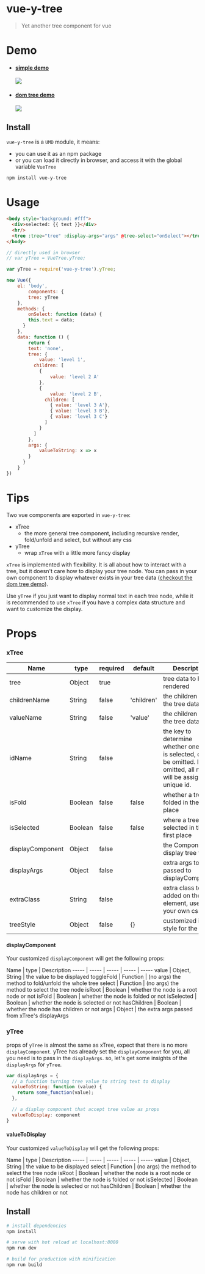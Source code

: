 # vue-y-tree

> Yet another tree component for vue

# Demo

- #### [simple demo](http://jsfiddle.net/kdepp/gdmzcf4t/)
  ![](https://cloud.githubusercontent.com/assets/461599/17044723/3c4fec00-4ff5-11e6-81ae-6fa65d5189b4.png)

- #### [dom tree demo](http://jsfiddle.net/kdepp/4upxrghc/)
  ![](https://cloud.githubusercontent.com/assets/461599/17045844/e037c1bc-4fff-11e6-83d0-503c05732841.png)

## Install

`vue-y-tree` is a `UMD` module, it means:
- you can use it as an npm package
- or you can load it directly in browser, and access it with the global variable `VueTree`

``` bash
npm install vue-y-tree

```

# Usage

``` html
<body style="background: #fff">
  <div>selected: {{ text }}</div>
  <hr/>
  <tree :tree="tree" :display-args="args" @tree-select="onSelect"></tree>
</body>

```

``` javascript
// directly used in browser
// var yTree = VueTree.yTree;

var yTree = require('vue-y-tree').yTree;

new Vue({
    el: 'body',
		components: {
    	tree: yTree
    },
    methods: {
    	onSelect: function (data) {
      	this.text = data;
      }
    },
    data: function () {
    	return {
      	text: 'none',
      	tree: {
        	value: 'level 1',
          children: [
          	{
            	value: 'level 2 A'
            },
            {
            	value: 'level 2 B',
              children: [
              	{ value: 'level 3 A'},
                { value: 'level 3 B'},
                { value: 'level 3 C'}
              ]
            }
          ]
        },
        args: {
        	valueToString: x => x
        }
      }
    }
})
```

# Tips

Two vue components are exported in `vue-y-tree`:

- xTree
  - the more general tree component, including recursive render, fold/unfold and select, but without any css
- yTree
  - wrap `xTree` with a little more fancy display

`xTree` is implemented with flexibility. It is all about how to interact with a tree, but it doesn't care how to display your tree node. You can pass in your own component to display whatever exists in your tree data ([checkout the dom tree demo](http://jsfiddle.net/kdepp/4upxrghc/)).

Use `yTree` if you just want to display normal text in each tree node, while it is recommended to use `xTree` if you have a complex data structure and want to customize the display.


# Props

### xTree

Name | type | required | default | Description
----- | ----- | ----- | ----- | -----
tree | Object | true |  | tree data to be rendered
childrenName | String | false | 'children' | the children key in the tree data
valueName | String | false | 'value' | the children key in the tree data
idName | String | false |   | the key to determine whether one node is selected, could be omitted. If omitted, all nodes will be assigned a unique id.
isFold | Boolean | false | false | whether a tree is folded in the first place
isSelected | Boolean | false | false | where a tree is selected in the first place
displayComponent | Object | false |   | the Component to display tree value
displayArgs | Object | false |   | extra args to be passed to displayComponent
extraClass | String | false |   | extra class to be added on the root element, use it for your own css
treeStyle | Object | false | {} | customized inline style for the tree


#### displayComponent

Your customized `displayComponent` will get the following props:

Name | type | Description
----- | ----- | ----- | ----- | -----
value | Object, String | the value to be displayed
toggleFold | Function | (no args) the method to fold/unfold the whole tree
select | Function | (no args) the method to select the tree node
isRoot | Boolean | whether the node is a root node or not
isFold | Boolean | whether the node is folded or not
isSelected | Boolean | whether the node is selected or not
hasChildren | Boolean | whether the node has children or not
args | Object | the extra args passed from xTree's displayArgs


### yTree

props of `yTree` is almost the same as xTree, expect that there is no more `displayComponent`. yTree has already set the `displayComponent` for you, all you need is to pass in the `displayArgs`. so, let's get some insights of the `displayArgs` for `yTree`.

``` javascript
var displayArgs = {
  // a function turning tree value to string text to display
  valueToString: function (value) {
    return some_function(value);
  },

  // a display component that accept tree value as props 
  valueToDisplay: component      
}
```

#### valueToDisplay

Your customized `valueToDisplay` will get the following props:

Name | type | Description
----- | ----- | ----- | ----- | -----
value | Object, String | the value to be displayed
select | Function | (no args) the method to select the tree node
isRoot | Boolean | whether the node is a root node or not
isFold | Boolean | whether the node is folded or not
isSelected | Boolean | whether the node is selected or not
hasChildren | Boolean | whether the node has children or not


## Install

``` bash
# install dependencies
npm install

# serve with hot reload at localhost:8080
npm run dev

# build for production with minification
npm run build
```

